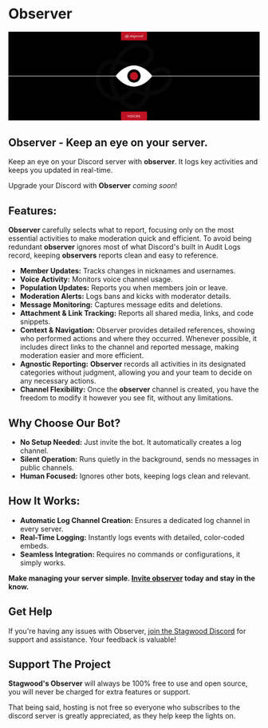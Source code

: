 # Observer
![An icon of an eye and the word Observer](banner.png)
## Observer - Keep an eye on your server.
Keep an eye on your Discord server with **observer**. It logs key activities and keeps you updated in real-time.

Upgrade your Discord with **Observer** *coming soon*!

## Features:
**Observer** carefully selects what to report, focusing only on the most essential activities to make moderation quick and efficient. To avoid being redundant **observer** ignores most of what Discord's built in Audit Logs record, keeping **observers** reports clean and easy to reference.
- **Member Updates:** Tracks changes in nicknames and usernames.
- **Voice Activity:** Monitors voice channel usage.
- **Population Updates:** Reports you when members join or leave.
- **Moderation Alerts:** Logs bans and kicks with moderator details.
- **Message Monitoring:** Captures message edits and deletions.
- **Attachment & Link Tracking:** Reports all shared media, links, and code snippets.
- **Context & Navigation:** Observer provides detailed references, showing who performed actions and where they occurred. Whenever possible, it includes direct links to the channel and reported message, making moderation easier and more efficient.
- **Agnostic Reporting:** **Observer** records all activities in its designated categories without judgment, allowing you and your team to decide on any necessary actions.
- **Channel Flexibility:** Once the **observer** channel is created, you have the freedom to modify it however you see fit, without any limitations.


## Why Choose Our Bot?
- **No Setup Needed:** Just invite the bot. It automatically creates a log channel.
- **Silent Operation:** Runs quietly in the background, sends no messages in public channels.
- **Human Focused:** Ignores other bots, keeping logs clean and relevant.

## How It Works:
- **Automatic Log Channel Creation:** Ensures a dedicated log channel in every server.
- **Real-Time Logging:** Instantly logs events with detailed, color-coded embeds.
- **Seamless Integration:** Requires no commands or configurations, it simply works.

**Make managing your server simple. [Invite observer](https://discord.com/oauth2/authorize?client_id=1263290467232252037&permissions=8&integration_type=0&scope=bot) today and stay in the know.**

## Get Help
If you're having any issues with Observer, [join the Stagwood Discord](http://stagwood.ink) for support and assistance. Your feedback is valuable!

## Support The Project
**Stagwood's Observer** will always be 100% free to use and open source, you will never be charged for extra features or support.

That being said, hosting is not free so everyone who subscribes to the discord server is greatly appreciated, as they help keep the lights on.


